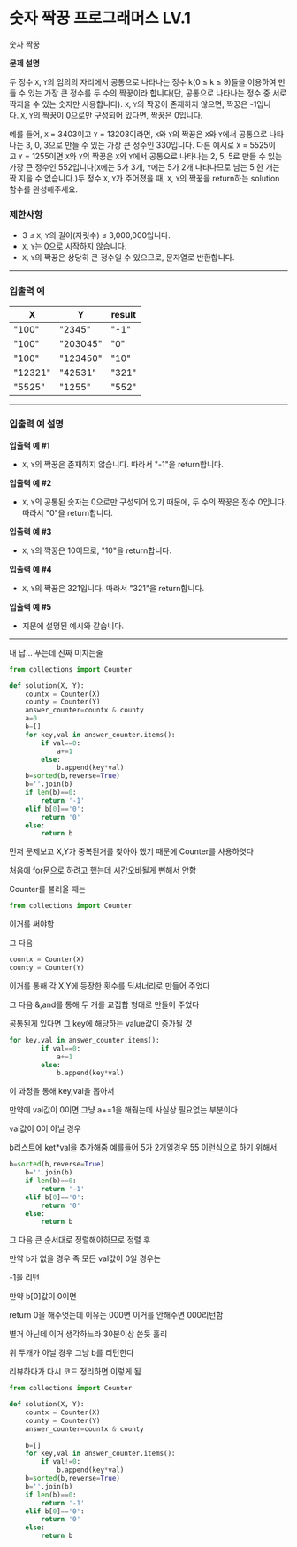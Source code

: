 # 숫자 짝꿍 프로그래머스 LV.1

숫자 짝꿍

**문제 설명**

두 정수 `X`, `Y`의 임의의 자리에서 공통으로 나타나는 정수 k(0 ≤ k ≤ 9)들을 이용하여 만들 수 있는 가장 큰 정수를 두 수의 짝꿍이라 합니다(단, 공통으로 나타나는 정수 중 서로 짝지을 수 있는 숫자만 사용합니다). `X`, `Y`의 짝꿍이 존재하지 않으면, 짝꿍은 -1입니다. `X`, `Y`의 짝꿍이 0으로만 구성되어 있다면, 짝꿍은 0입니다.

예를 들어, `X` = 3403이고 `Y` = 13203이라면, `X`와 `Y`의 짝꿍은 `X`와 `Y`에서 공통으로 나타나는 3, 0, 3으로 만들 수 있는 가장 큰 정수인 330입니다. 다른 예시로 `X` = 5525이고 `Y` = 1255이면 `X`와 `Y`의 짝꿍은 `X`와 `Y`에서 공통으로 나타나는 2, 5, 5로 만들 수 있는 가장 큰 정수인 552입니다(`X`에는 5가 3개, `Y`에는 5가 2개 나타나므로 남는 5 한 개는 짝 지을 수 없습니다.)두 정수 `X`, `Y`가 주어졌을 때, `X`, `Y`의 짝꿍을 return하는 solution 함수를 완성해주세요.

### 제한사항

- 3 ≤ `X`, `Y`의 길이(자릿수) ≤ 3,000,000입니다.
- `X`, `Y`는 0으로 시작하지 않습니다.
- `X`, `Y`의 짝꿍은 상당히 큰 정수일 수 있으므로, 문자열로 반환합니다.

---

### 입출력 예

| X | Y | result |
| --- | --- | --- |
| "100" | "2345" | "-1" |
| "100" | "203045" | "0" |
| "100" | "123450" | "10" |
| "12321" | "42531" | "321" |
| "5525" | "1255" | "552" |

---

### 입출력 예 설명

**입출력 예 #1**

- `X`, `Y`의 짝꿍은 존재하지 않습니다. 따라서 "-1"을 return합니다.

**입출력 예 #2**

- `X`, `Y`의 공통된 숫자는 0으로만 구성되어 있기 때문에, 두 수의 짝꿍은 정수 0입니다. 따라서 "0"을 return합니다.

**입출력 예 #3**

- `X`, `Y`의 짝꿍은 10이므로, "10"을 return합니다.

**입출력 예 #4**

- `X`, `Y`의 짝꿍은 321입니다. 따라서 "321"을 return합니다.

**입출력 예 #5**

- 지문에 설명된 예시와 같습니다.

---

내 답… 푸는데 진짜 미치는줄

```python
from collections import Counter

def solution(X, Y):
    countx = Counter(X)
    county = Counter(Y)
    answer_counter=countx & county
    a=0
    b=[]
    for key,val in answer_counter.items():
        if val==0:
            a+=1
        else:
            b.append(key*val)
    b=sorted(b,reverse=True)
    b=''.join(b)
    if len(b)==0:
        return '-1'
    elif b[0]=='0':
        return '0'
    else:
        return b
```

먼저 문제보고 X,Y가 중복된거를 찾아야 했기 때문에 Counter를 사용하엿다

처음에 for문으로 하려고 했는데 시간오바될게 뻔해서 안함

Counter를 불러올 때는

```python
from collections import Counter

```

이거를 써야함

그 다음

```python
countx = Counter(X)
county = Counter(Y)
```

이거를 통해 각 X,Y에 등장한 횟수를 딕셔너리로 만들어 주었다

그 다음 &,and를 통해 두 개를 교집합 형태로 만들어 주었다

공통된게 있다면 그 key에 해당하는 value값이 증가될 것

```python
for key,val in answer_counter.items():
        if val==0:
            a+=1
        else:
            b.append(key*val)
```

이 과정을 통해 key,val을 뽑아서

만약에 val값이 0이면 그냥 a+=1을 해줫는데 사실상 필요없는 부분이다

val값이 0이 아닐 경우

b리스트에 ket*val을 추가해줌 예를들어 5가 2개일경우 55 이런식으로 하기 위해서

```python
b=sorted(b,reverse=True)
    b=''.join(b)
    if len(b)==0:
        return '-1'
    elif b[0]=='0':
        return '0'
    else:
        return b
```

그 다음 큰 순서대로 정렬해야하므로 정렬 후

만약 b가 없을 경우 즉 모든 val값이 0일 경우는

-1을 리턴

만약 b[0]값이 0이면

return 0을 해주엇는데 이유는 000면 이거를 안해주면 000리턴함

별거 아닌데 이거 생각하느라 30분이상 쓴듯 홀리

위 두개가 아닐 경우 그냥 b를 리턴한다

리뷰하다가 다시 코드 정리하면 이렇게 됨

```python
from collections import Counter

def solution(X, Y):
    countx = Counter(X)
    county = Counter(Y)
    answer_counter=countx & county
    
    b=[]
    for key,val in answer_counter.items():
        if val!=0:
            b.append(key*val)
    b=sorted(b,reverse=True)
    b=''.join(b)
    if len(b)==0:
        return '-1'
    elif b[0]=='0':
        return '0'
    else:
        return b
```